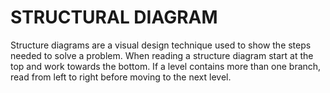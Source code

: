# STRUCTURAL DIAGRAM

Structure diagrams are a visual design technique used to show the steps needed to solve a problem. When reading a structure diagram start at the top and work towards the bottom. If a level contains more than one branch, read from left to right before moving to the next level.

